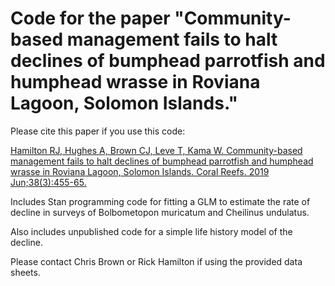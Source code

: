 # Code for the paper "Community-based management fails to halt declines of bumphead parrotfish and humphead wrasse in Roviana Lagoon, Solomon Islands."

Please cite this paper if you use this code: 

[Hamilton RJ, Hughes A, Brown CJ, Leve T, Kama W. Community-based management fails to halt declines of bumphead parrotfish and humphead wrasse in Roviana Lagoon, Solomon Islands. Coral Reefs. 2019 Jun;38(3):455-65.](https://link.springer.com/article/10.1007/s00338-019-01801-z)
 
Includes Stan programming code for fitting a GLM to estimate the rate of decline in surveys of Bolbometopon muricatum and Cheilinus undulatus. 

Also includes unpublished code for a simple life history model of the decline. 

Please contact Chris Brown or Rick Hamilton if using the provided data sheets. 
